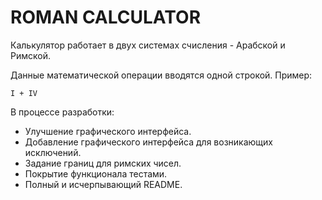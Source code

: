 # ROMAN CALCULATOR

Калькулятор работает в двух системах счисления - Арабской и Римской.

Данные математической операции вводятся одной строкой. Пример:

```
I + IV
```

В процессе разработки:

- Улучшение графического интерфейса.
- Добавление графического интерфейса для возникающих исключений.
- Задание границ для римских чисел.
- Покрытие функционала тестами.
- Полный и исчерпывающий README.